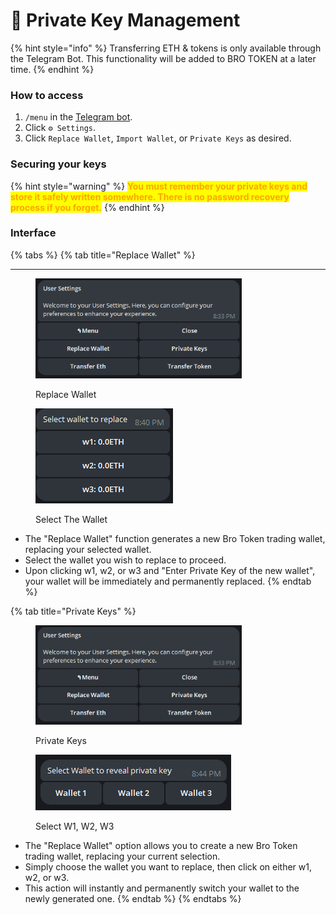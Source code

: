 # 🔑 Private Key Management

{% hint style="info" %}
Transferring ETH & tokens is only available through the Telegram Bot. This functionality will be added to BRO TOKEN at a later time.
{% endhint %}

### How to access

1. `/menu` in the [Telegram bot](https://t.me/unibotsniper\_bot).
2. Click `⚙️ Settings`.
3. Click `Replace Wallet`, `Import Wallet`, or `Private Keys` as desired.

### Securing your keys

{% hint style="warning" %}
<mark style="color:orange;">**You must remember your private keys and store it safely written somewhere. There is no password recovery process if you forget.**</mark>&#x20;
{% endhint %}

### **Interface**

{% tabs %}
{% tab title="Replace Wallet" %}
***

<div>

<figure><img src="../.gitbook/assets/image (1).png" alt="" width="330"><figcaption><p>Replace Wallet</p></figcaption></figure>

 

<figure><img src="../.gitbook/assets/image (4).png" alt=""><figcaption><p>Select The Wallet </p></figcaption></figure>

</div>

* The "Replace Wallet" function generates a new Bro Token trading wallet, replacing your selected wallet.&#x20;
* Select the wallet you wish to replace to proceed.&#x20;
* Upon clicking w1, w2, or w3 and "Enter Private Key of the new wallet", your wallet will be immediately and permanently replaced.
{% endtab %}

{% tab title="Private Keys" %}
<div>

<figure><img src="../.gitbook/assets/image (1).png" alt="" width="330"><figcaption><p>Private Keys</p></figcaption></figure>

 

<figure><img src="../.gitbook/assets/image (6).png" alt=""><figcaption><p>Select W1, W2, W3</p></figcaption></figure>

</div>

* The "Replace Wallet" option allows you to create a new Bro Token trading wallet, replacing your current selection.&#x20;
* Simply choose the wallet you want to replace, then click on either w1, w2, or w3.&#x20;
* This action will instantly and permanently switch your wallet to the newly generated one.
{% endtab %}
{% endtabs %}

